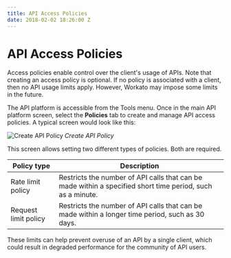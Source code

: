 ```yaml
---
title: API Access Policies
date: 2018-02-02 18:26:00 Z
---
```

# API Access Policies

Access policies enable control over the client's usage of APIs. Note that
creating an access policy is optional. If no policy is associated with a client, then no API usage limits apply. However, Workato may impose some limits in the future.

The API platform is accessible from the Tools menu. Once in the main API platform screen, select the **Policies** tab to create and manage API access policies. A typical screen would look like this:

![Create API Policy](~@img/api-mgmt/api-policy-create.png)
*Create API Policy*

This screen allows setting two different types of policies. Both are required.

| Policy type | Description |
| --- | --- |
| Rate limit policy | Restricts the number of API calls that can be made within a specified short time period, such as a minute.|
| Request limit policy | Restricts the number of API calls that can be made within a longer time period, such as 30 days. |

These limits can help prevent overuse of an API by a single client, which could result in degraded performance for the community of API users.
